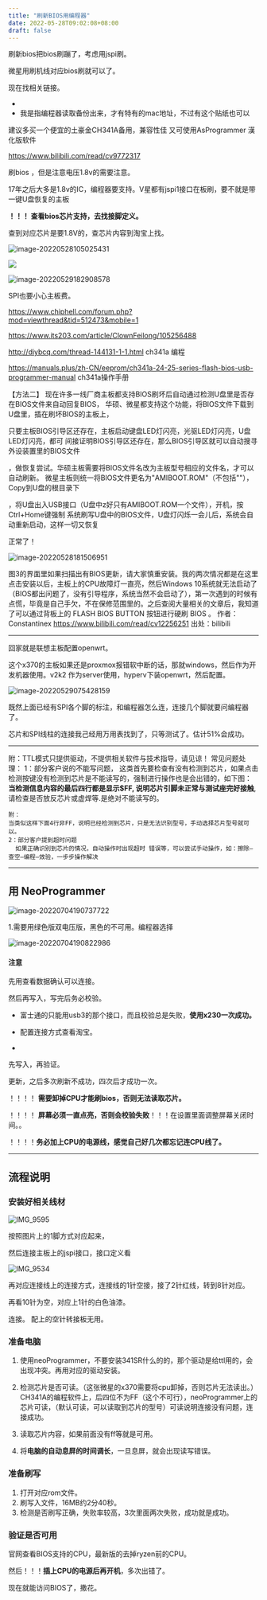 ```yaml
---
title: "刷新BIOS用编程器"
date: 2022-05-28T09:02:08+08:00
draft: false
---
```


刷新bios把bios刷蹦了，考虑用jspi刷。

微星用刷机线对应bios刷就可以了。

现在找相关链接。

+ 
+ 我是指编程器读取备份出来，才有特有的mac地址，不过有这个贴纸也可以 

建议多买一个便宜的土豪金CH341A备用，兼容性佳 又可使用AsProgrammer 漢化版软件

https://www.bilibili.com/read/cv9772317

刷bios ，但是注意电压1.8v的需要注意。



17年之后大多是1.8v的IC，编程器要支持。V星都有jspi1接口在板刷，要不就是带一键U盘恢复的主板

**！！！ 查看bios芯片支持，去找接脚定义。**

查到对应芯片是要1.8V的，查芯片内容到淘宝上找。

![image-20220528105025431](https://res.cloudinary.com/dbzr1zvpf/image/upload/v1653706229/2022/05/00f5666596bd1daa3cf3bad42a7f985c.webp)

![](https://res.cloudinary.com/dbzr1zvpf/image/upload/v1653706229/2022/05/00f5666596bd1daa3cf3bad42a7f985c.webp)

![image-20220529182908578](https://res.cloudinary.com/dbzr1zvpf/image/upload/v1653820154/2022/05/2fa25b0876f334c1b33b9f5b3091cdbd.png)

SPI也要小心主板费。

https://www.chiphell.com/forum.php?mod=viewthread&tid=512473&mobile=1



https://www.its203.com/article/ClownFeilong/105256488



http://diybcq.com/thread-144131-1-1.html  ch341a 编程

https://manuals.plus/zh-CN/eeprom/ch341a-24-25-series-flash-bios-usb-programmer-manual    ch341a操作手册



【方法二】
现在许多一线厂商主板都支持BIOS刷坏后自动通过检测U盘里是否存在BIOS文件来自动回复BIOS，
华硕、微星都支持这个功能，将BIOS文件下载到U盘里，插在刷坏BIOS的主板上，

只要主板BIOS引导区还存在，主板启动键盘LED灯闪亮，光驱LED灯闪亮，U盘LED灯闪亮，都可
间接证明BIOS引导区还存在，那么BIOS引导区就可以自动搜寻外设装置里的BIOS文件

，做恢复尝试。华硕主板需要将BIOS文件名改为主板型号相应的文件名，才可以自动刷新。
微星主板则统一将BIOS文件更名为"AMIBOOT.ROM"（不包括""），Copy到U盘的根目录下

，将U盘出入USB接口（U盘中z好只有AMIBOOT.ROM一个文件），开机，按Ctrl+Home键强制
系统刷写U盘中的BIOS文件，U盘灯闪烁一会儿后，系统会自动重新启动，这样一切又恢复

正常了！

![image-20220528181506951](https://res.cloudinary.com/dbzr1zvpf/image/upload/v1653732911/2022/05/7aebfcb7fee91e6d421dd23d7f3779b1.webp)

 图3的界面里如果扫描出有BIOS更新，请大家慎重安装。我的两次情况都是在这里点击安装以后，主板上的CPU故障灯一直亮，然后Windows 10系统就无法启动了（BIOS都出问题了，没有引导程序，系统当然不会启动了），第一次遇到的时候有点慌，毕竟是自己手欠，不在保修范围里的。之后查阅大量相关的文章后，我知道了可以通过背板上的 FLASH BIOS BUTTON 按钮进行硬刷 BIOS 。 作者：Constantinex https://www.bilibili.com/read/cv12256251 出处：bilibili

------------------------------------------------------------------------------------

回家就是联想主板配置openwrt。

这个x370的主板如果还是proxmox报错软中断的话，那就windows，然后作为开发机器使用。v2k2 作为server使用，hyperv下装openwrt，然后配置。

![image-20220529075428159](https://res.cloudinary.com/dbzr1zvpf/image/upload/v1653782070/2022/05/df2f418f7dfd596b93ba70b8de4e5df4.webp)

既然上面已经有SPI各个脚的标注，和编程器怎么连，连接几个脚就要问编程器了。

芯片和SPI线柱的连接我己经用万用表找到了，只等测试了。估计51%会成功。



----------------------

 附：TTL模式只提供驱动，不提供相关软件与技术指导，请见谅！
    常见问题处理：
    1：部分客户说的不能写问题，
      这类首先要检查有没有检测到芯片，如果点击检测按键没有检测到芯片是不能读写的，强制进行操作也是会出错的，如下图：
    **当检测信息内容的最后四行都是显示$FF, 说明芯片引脚未正常与测试座完好接触**, 请检查是否放反芯片或虚焊等.是绝对不能读写的。
    

    附：
    当类似这样下面4行非FF，说明已经检测到芯片，只是无法识别型号，手动选择芯片型号就可以。
    2：部分客户提到超时问题
      如果正确识别到芯片的情况，自动操作时出现超时 错误等，可以尝试手动操作，如：擦除—查空—编程—效验，一步步操作解决

----------------------------

## 用 NeoProgrammer

![image-20220704190737722](https://res.cloudinary.com/dbzr1zvpf/image/upload/v1656932862/2022/07/04afc46c472ea3bf44c9c2b3be1ad857.webp)

1.需要用绿色版双电压版，黑色的不可用。编程器选择

![image-20220704190822986](https://res.cloudinary.com/dbzr1zvpf/image/upload/v1656932905/2022/07/7362fc1b02af3b09ec8b2a1177228941.webp)

#### 注意

先用查看数据确认可以连接。

然后再写入，写完后务必校验。

+ 富士通的只能用usb3的那个接口，而且校验总是失败，**使用x230一次成功。**

+ 配置连接方式查看淘宝。
+ 

先写入，再验证。

更新，之后多次刷新不成功，四次后才成功一次。

！！！！ **需要卸掉CPU才能刷bios，否则无法读取芯片。**

！！！！ **屏幕必须一直点亮，否则会校验失败**！！！在设置里面调整屏幕关闭时间。。

！！！！**务必加上CPU的电源线，感觉自己好几次都忘记连CPU线了。**

--------------------

## 流程说明

### 安装好相关线材

![IMG_9595](https://res.cloudinary.com/dbzr1zvpf/image/upload/v1656942373/2022/07/1f920a34d9410af2fd854aa5219375de.webp)

按照图片上的1脚方式对应起来，



然后连接主板上的jspi接口，接口定义看

![IMG_9534](https://res.cloudinary.com/dbzr1zvpf/image/upload/v1656942566/2022/07/fde5aa53ac882a990887b189ed355837.webp)

再对应连接线上的连接方式，连接线的1针空接，接了2针红线，转到8针对应。

再看10针为空，对应上1针的白色油漆。

连接。 配上的空针转接板无用。



### 准备电脑

1. 使用neoProgrammer，不要安装341SR什么的的，那个驱动是给ttl用的，会出现冲突。再用对应的驱动安装。

2. 检测芯片是否可读。（这张微星的x370需要将cpu卸掉，否则芯片无法读出。）CH341A的编程软件上，后四位不为FF（这个不可行），neoProgrammer上的芯片可读，（默认可读，可以读取到芯片的型号）可读说明连接没有问题，连接成功。

3. 读取芯片内容，如果前面没有ff等就是可用。
4. 将**电脑的自动息屏的时间调长**，一旦息屏，就会出现读写错误。

### 准备刷写

1. 打开对应rom文件。
2. 刷写入文件，16MB约2分40秒。
3. 检测是否刷写正确，失败率较高，3次里面两次失败，成功就是成功。

### 验证是否可用

官网查看BIOS支持的CPU，最新版的去掉ryzen前的CPU。

然后！！！**插上CPU的电源后再开机**，多次出错了。

现在就能访问BIOS了，撒花。
